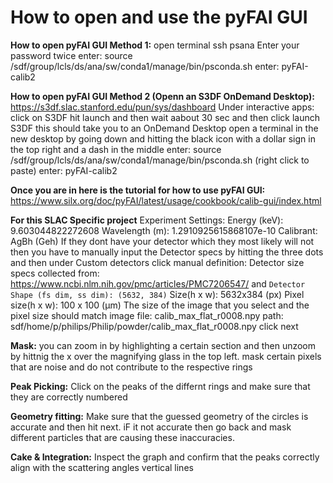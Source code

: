# How to open and use the pyFAI GUI

**How to open pyFAI GUI Method 1:**
open terminal
ssh psana
Enter your password twice
enter: source /sdf/group/lcls/ds/ana/sw/conda1/manage/bin/psconda.sh
enter: pyFAI-calib2

**How to open pyFAI GUI Method 2 (Openn an S3DF OnDemand Desktop):**
https://s3df.slac.stanford.edu/pun/sys/dashboard
Under interactive apps: click on S3DF
hit launch and then wait aabout 30 sec and then click launch S3DF 
this should take you to an OnDemand Desktop
open a terminal in the new desktop by going down and hitting the black icon with a dollar sign in the top right and a dash in the middle 
enter: source /sdf/group/lcls/ds/ana/sw/conda1/manage/bin/psconda.sh (right click to paste)
enter: pyFAI-calib2

**Once you are in here is the tutorial for how to use pyFAI GUI:**
  https://www.silx.org/doc/pyFAI/latest/usage/cookbook/calib-gui/index.html

**For this SLAC Specific project**
Experiment Settings:
Energy (keV): 9.603044822272608
Wavelength (m): 1.2910925615868107e-10
Calibrant: AgBh (Geh) 
If they dont have your detector which they most likely will not then you have to manually input the  Detector specs by hitting the three dots and then under Custom detectors click manual definition:
Detector size specs collected from:
https://www.ncbi.nlm.nih.gov/pmc/articles/PMC7206547/ and `Detector Shape (fs dim, ss dim): (5632, 384)`
Size(h x w): 5632x384 (px)
Pixel size(h x w): 100 x 100 (μm) 
The size of the image that you select and the pixel size should match
image file: calib_max_flat_r0008.npy
path: sdf/home/p/philips/Philip/powder/calib_max_flat_r0008.npy
click next

**Mask:**
you can zoom in by highlighting a certain section and then unzoom by hittnig the x over the magnifying glass in the top left. 
mask certain pixels that are noise and do not contribute to the respective rings

**Peak Picking:**
Click on the peaks of the differnt rings and make sure that they are correctly numbered

**Geometry fitting:**
Make sure that the guessed geometry of the circles is accurate and then hit next. iF it not accurate then go back and mask different particles that are causing these inaccuracies. 

**Cake & Integration:**
Inspect the graph and confirm that the peaks correctly align with the scattering angles vertical lines
